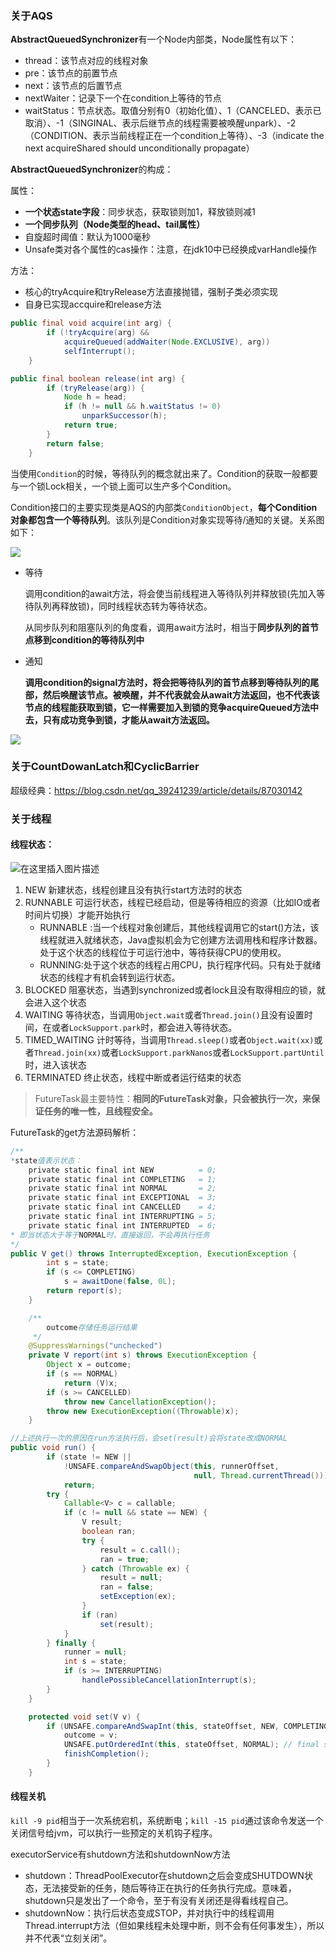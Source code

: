 ### 关于AQS

**AbstractQueuedSynchronizer**有一个Node内部类，Node属性有以下：

- thread：该节点对应的线程对象
- pre：该节点的前置节点
- next：该节点的后置节点
- nextWaiter：记录下一个在condition上等待的节点
- waitStatus：节点状态。取值分别有0（初始化值）、1（CANCELED、表示已取消）、-1（SINGINAL、表示后继节点的线程需要被唤醒unpark）、-2（CONDITION、表示当前线程正在一个condition上等待）、-3（indicate the next acquireShared should unconditionally propagate）

**AbstractQueuedSynchronizer**的构成：

属性：

- **一个状态state字段**：同步状态，获取锁则加1，释放锁则减1
- **一个同步队列（Node类型的head、tail属性）**
- 自旋超时阈值：默认为1000毫秒
- Unsafe类对各个属性的cas操作：注意，在jdk10中已经换成varHandle操作

方法：

- 核心的tryAcquire和tryRelease方法直接抛错，强制子类必须实现
- 自身已实现accquire和release方法

```java
public final void acquire(int arg) {
        if (!tryAcquire(arg) &&
            acquireQueued(addWaiter(Node.EXCLUSIVE), arg))
            selfInterrupt();
    }

public final boolean release(int arg) {
        if (tryRelease(arg)) {
            Node h = head;
            if (h != null && h.waitStatus != 0)
                unparkSuccessor(h);
            return true;
        }
        return false;
    }
```

当使用`Condition`的时候，等待队列的概念就出来了。Condition的获取一般都要与一个锁Lock相关，一个锁上面可以生产多个Condition。

Condition接口的主要实现类是AQS的内部类`ConditionObject`，**每个Condition对象都包含一个等待队列**。该队列是Condition对象实现等待/通知的关键。关系图如下：

![](E:\study\再出发\image\aqs.jpg)

- 等待

  调用condition的await方法，将会使当前线程进入等待队列并释放锁(先加入等待队列再释放锁)，同时线程状态转为等待状态。

  从同步队列和阻塞队列的角度看，调用await方法时，相当于**同步队列的首节点移到condition的等待队列中**

- 通知

  **调用condition的signal方法时，将会把等待队列的首节点移到等待队列的尾部，然后唤醒该节点。被唤醒，并不代表就会从await方法返回，也不代表该节点的线程能获取到锁，它一样需要加入到锁的竞争acquireQueued方法中去，只有成功竞争到锁，才能从await方法返回。**

![](E:\study\再出发\image\lock.jpg)

### 关于CountDowanLatch和CyclicBarrier

超级经典：https://blog.csdn.net/qq_39241239/article/details/87030142



### 关于线程

#### 线程状态：

![在这里插入图片描述](https://img-blog.csdnimg.cn/20190511095933572.png?x-oss-process=image/watermark,type_ZmFuZ3poZW5naGVpdGk,shadow_10,text_aHR0cHM6Ly9ibG9nLmNzZG4ubmV0L3NzcHVkZGluZw==,size_16,color_FFFFFF,t_70)

1. NEW 新建状态，线程创建且没有执行start方法时的状态
2. RUNNABLE 可运行状态，线程已经启动，但是等待相应的资源（比如IO或者时间片切换）才能开始执行
   - RUNNABLE :当一个线程对象创建后，其他线程调用它的start()方法，该线程就进入就绪状态，Java虚拟机会为它创建方法调用栈和程序计数器。处于这个状态的线程位于可运行池中，等待获得CPU的使用权。
   - RUNNING:处于这个状态的线程占用CPU，执行程序代码。只有处于就绪状态的线程才有机会转到运行状态。
3. BLOCKED 阻塞状态，当遇到synchronized或者lock且没有取得相应的锁，就会进入这个状态
4. WAITING 等待状态，当调用`Object.wait`或者`Thread.join()`且没有设置时间，在或者`LockSupport.park`时，都会进入等待状态。
5. TIMED_WAITING 计时等待，当调用`Thread.sleep()`或者`Object.wait(xx)`或者`Thread.join(xx)`或者`LockSupport.parkNanos`或者`LockSupport.partUntil`时，进入该状态
6. TERMINATED 终止状态，线程中断或者运行结束的状态



> FutureTask最主要特性：**相同的FutureTask对象，只会被执行一次，来保证任务的唯一性，且线程安全。** 

FutureTask的get方法源码解析：

```java
/**
*state值表示状态：
	private static final int NEW          = 0;
    private static final int COMPLETING   = 1;
    private static final int NORMAL       = 2;
    private static final int EXCEPTIONAL  = 3;
    private static final int CANCELLED    = 4;
    private static final int INTERRUPTING = 5;
    private static final int INTERRUPTED  = 6;
* 即当状态大于等于NORMAL时，直接返回，不会再执行任务
*/
public V get() throws InterruptedException, ExecutionException {
        int s = state;
        if (s <= COMPLETING)
            s = awaitDone(false, 0L);
        return report(s);
    }

	/**
		outcome存储任务运行结果
     */
    @SuppressWarnings("unchecked")
    private V report(int s) throws ExecutionException {
        Object x = outcome;
        if (s == NORMAL)
            return (V)x;
        if (s >= CANCELLED)
            throw new CancellationException();
        throw new ExecutionException((Throwable)x);
    }

//上述执行一次的原因在run方法执行后，会set(result)会将state改成NORMAL
public void run() {
        if (state != NEW ||
            !UNSAFE.compareAndSwapObject(this, runnerOffset,
                                         null, Thread.currentThread()))
            return;
        try {
            Callable<V> c = callable;
            if (c != null && state == NEW) {
                V result;
                boolean ran;
                try {
                    result = c.call();
                    ran = true;
                } catch (Throwable ex) {
                    result = null;
                    ran = false;
                    setException(ex);
                }
                if (ran)
                    set(result);
            }
        } finally {
            runner = null;
            int s = state;
            if (s >= INTERRUPTING)
                handlePossibleCancellationInterrupt(s);
        }
    }

	protected void set(V v) {
        if (UNSAFE.compareAndSwapInt(this, stateOffset, NEW, COMPLETING)) {
            outcome = v;
            UNSAFE.putOrderedInt(this, stateOffset, NORMAL); // final state
            finishCompletion();
        }
    }
```

#### 线程关机

`kill -9 pid`相当于一次系统宕机，系统断电；`kill -15 pid`通过该命令发送一个关闭信号给jvm，可以执行一些预定的关机钩子程序。

executorService有shutdown方法和shutdownNow方法

- shutdown：ThreadPoolExecutor在shutdown之后会变成SHUTDOWN状态，无法接受新的任务，随后等待正在执行的任务执行完成。意味着，shutdown只是发出了一个命令，至于有没有关闭还是得看线程自己。
- shutdownNow：执行后状态变成STOP，并对执行中的线程调用Thread.interrupt方法（但如果线程未处理中断，则不会有任何事发生），所以并不代表“立刻关闭”。